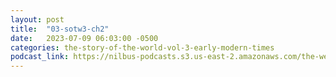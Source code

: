 ```yaml
---
layout: post
title:  "03-sotw3-ch2"
date:   2023-07-09 06:03:00 -0500
categories: the-story-of-the-world-vol-3-early-modern-times
podcast_link: https://nilbus-podcasts.s3.us-east-2.amazonaws.com/the-well-trained-mind/The%20Story%20of%20the%20World%20Vol.%203%20Early%20Modern%20Times/03-sotw3-ch2.mp3
---
```

